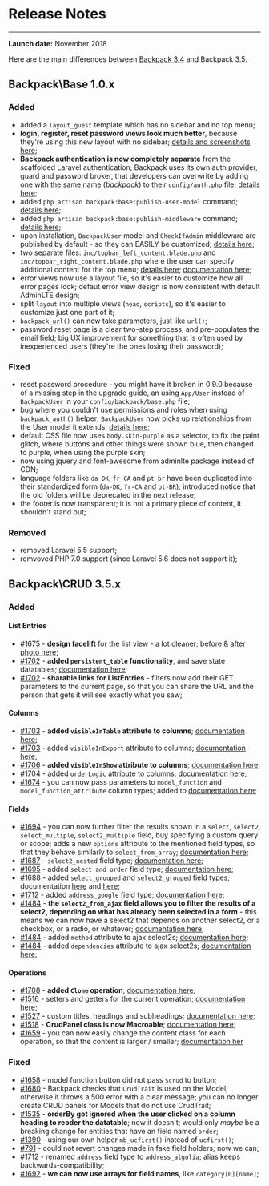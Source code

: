 # Release Notes

---

**Launch date:** November 2018

Here are the main differences between [Backpack 3.4](https://backpackforlaravel.com/docs/3.4) and Backpack 3.5.

<a name="backpack-base-1-0-x"></a>
## Backpack\Base 1.0.x

### Added

- added a ```layout_guest``` template which has no sidebar and no top menu;
- **login, register, reset password views look much better**, because they're using this new layout with no sidebar; [details and screenshots here](https://github.com/Laravel-Backpack/Base/pull/330);
- **Backpack authentication is now completely separate** from the scaffolded Laravel authentication; Backpack uses its own auth provider, guard and password broker, that developers can overwrite by adding one with the same name (_backpack_) to their ```config/auth.php``` file; [details here](https://github.com/Laravel-Backpack/Base/pull/293);
- added ```php artisan backpack:base:publish-user-model``` command; [details here](https://github.com/Laravel-Backpack/Base/pull/334);
- added ```php artisan backpack:base:publish-middleware``` command; [details here](https://github.com/Laravel-Backpack/Base/pull/334);
- upon installation, ```BackpackUser``` model and ```CheckIfAdmin``` middleware are published by default - so they can EASILY be customized; [details here](https://github.com/Laravel-Backpack/Base/pull/334);
- two separate files: ```inc/topbar_left_content.blade.php``` and ```inc/topbar_right_content.blade.php``` where the user can specify additional content for the top menu; [details here](https://github.com/Laravel-Backpack/Base/pull/302); [documentation here](docs/{{version}}/base-how-to#use-separate-login-register-forms-for-users-and-admins);
- error views now use a layout file, so it's easier to customize how all error pages look; defaut error view design is now consistent with default AdminLTE design;
- split ```layout``` into multiple views (```head```, ```scripts```), so it's easier to customize just one part of it;
- ```backpack_url()``` can now take parameters, just like ```url()```;
- password reset page is a clear two-step process, and pre-populates the email field; big UX improvement for something that is often used by inexperienced users (they're the ones losing their password);

### Fixed
- reset password procedure - you might have it broken in 0.9.0 because of a missing step in the upgrade guide, an using ```App/User``` instead of ```BackpackUser``` in your ```config/backpack/base.php``` file;
- bug where you couldn't use permissions and roles when using ```backpack_auth()``` helper; ```BackpackUser``` now picks up relationships from the User model it extends; [details here](https://github.com/Laravel-Backpack/Base/pull/323);
- default CSS file now uses ```body.skin-purple``` as a selector, to fix the paint glitch, where buttons and other things were shown blue, then changed to purple, when using the purple skin;
- now using jquery and font-awesome from adminlte package instead of CDN;
- language folders like ```da_DK```, ```fr_CA``` and ```pt_br``` have been duplicated into their standardized form (```da-DK```, ```fr-CA``` and ```pt-BR```); introduced notice that the old folders will be deprecated in the next release;
- the footer is now transparent; it is not a primary piece of content, it shouldn't stand out;

### Removed
- removed Laravel 5.5 support;
- remvoved PHP 7.0 support (since Laravel 5.6 does not support it);

<a name="backpack-crud-3-5-x"></a>
## Backpack\CRUD 3.5.x

### Added

#### List Entries

- [#1675](https://github.com/Laravel-Backpack/CRUD/issues/1675) - **design facelift** for the list view - a lot cleaner; [before & after photo here](https://user-images.githubusercontent.com/1032474/47909985-1dbc2700-de9a-11e8-9f8a-2b1c797e37a4.png);
- [#1702](https://github.com/Laravel-Backpack/CRUD/issues/1702) - **added ```persistent_table``` functionality**, and save state datatables; [documentation here](/docs/3.5/crud-operation-list-entries#persistent-table);
- [#1702](https://github.com/Laravel-Backpack/CRUD/issues/1702) - **sharable links for ListEntries** - filters now add their GET parameters to the current page, so that you can share the URL and the person that gets it will see exactly what you saw;

#### Columns

- [#1703](https://github.com/Laravel-Backpack/CRUD/issues/1703) - **added ```visibleInTable``` attribute to columns**; [documentation here](/docs/3.5/crud-columns#choose-where-columns-are-visible);
- [#1703](https://github.com/Laravel-Backpack/CRUD/issues/1703) - added ```visibleInExport``` attribute to columns; [documentation here](/docs/3.5/crud-columns#choose-where-columns-are-visible);
- [#1706](https://github.com/Laravel-Backpack/CRUD/issues/1706) - **added ```visibleInShow``` attribute to columns**; [documentation here](/docs/3.5/crud-columns#choose-where-columns-are-visible);
- [#1704](https://github.com/Laravel-Backpack/CRUD/issues/1704) - added ```orderLogic``` attribute to columns; [documentation here](/docs/{{version}}/crud-columns#custom-order-logic-for-columns);
- [#1674](https://github.com/Laravel-Backpack/CRUD/issues/1674) - you can now pass parameters to ```model_function``` and ```model_function_attribute``` column types; added to [documentation here](/docs/3.5/crud-columns#model_function);

#### Fields

- [#1694](https://github.com/Laravel-Backpack/CRUD/issues/1694) - you can now further filter the results shown in a ```select```, ```select2```, ```select_multiple```, ```select2_multiple``` field, buy specifying a custom query or scope; adds a new ```options``` attribute to the mentioned field types, so that they behave similarly to ```select_from_array```; [documentation here](/docs/3.5/crud-fields#select-1-n-relationship);
- [#1687](https://github.com/Laravel-Backpack/CRUD/issues/1687) - ```select2_nested``` field type; [documentation here](/docs/3.5/crud-fields#select2_nested);
- [#1695](https://github.com/Laravel-Backpack/CRUD/issues/1695) - added ```select_and_order``` field type; [documentation here](/docs/3.5/crud-fields#select_and_order);
- [#1688](https://github.com/Laravel-Backpack/CRUD/pull/1688) - added ```select_grouped``` and ```select2_grouped``` field types; documentation [here](/docs/3.5/crud-fields#select2_grouped) and [here](/docs/3.5/crud-fields#select_grouped);
- [#1712](https://github.com/Laravel-Backpack/CRUD/issues/1712) - added ```address_google``` field type; [documentation here](/docs/3.5/crud-fields#address_google);
- [#1484](https://github.com/Laravel-Backpack/CRUD/issues/1484) - **the ```select2_from_ajax``` field allows you to filter the results of a select2, depending on what has already been selected in a form** - this means we can now have a select2 that depends on another select2, or a checkbox, or a radio, or whatever; [documentation here](/docs/3.5/crud-how-to#add-a-select2-field-that-depends-on-another-field);
- [#1484](https://github.com/Laravel-Backpack/CRUD/issues/1484) - added ```method``` attribute to ajax select2s; [documentation here](/docs/3.5/crud-fields#select2_from_ajax);
- [#1484](https://github.com/Laravel-Backpack/CRUD/issues/1484) - added ```dependencies``` attribute to ajax select2s; [documentation here](/docs/3.5/crud-fields#select2_from_ajax);

#### Operations

- [#1708](https://github.com/Laravel-Backpack/CRUD/issues/1708) - **added ```Clone``` operation**; [documentation here](/docs/{{version}}/crud-operation-clone);
- [#1516](https://github.com/Laravel-Backpack/CRUD/issues/1516) - setters and getters for the current operation; [documentation here](/docs/{{version}}/crud-operations#getting-and-setting-an-operation-name);
- [#1527](https://github.com/Laravel-Backpack/CRUD/issues/1527) - custom titles, headings and subheadings; [documentation here](/docs/3.5/crud-operations#titles-headings-and-subheadings);
- [#1518](https://github.com/Laravel-Backpack/CRUD/issues/1518) - **CrudPanel class is now Macroable**; [documentation here](/docs/3.5/crud-operations#adding-methods-to-the-crudpanel-object);
- [#1659](https://github.com/Laravel-Backpack/CRUD/pull/1659) - you can now easily change the content class for each operation, so that the content is larger / smaller; [documentation her](/docs/3.5/crud-how-to#change-the-content-class-for-an-operation)

### Fixed

- [#1658](https://github.com/Laravel-Backpack/CRUD/issues/1658) - model function button did not pass ```$crud``` to button;
- [#1680](https://github.com/Laravel-Backpack/CRUD/issues/1680) - Backpack checks that ```CrudTrait``` is used on the Model; otherwise it throws a 500 error with a clear message; you can no longer create CRUD panels for Models that do not use CrudTrait;
- [#1535](https://github.com/Laravel-Backpack/CRUD/issues/1535) - **orderBy got ignored when the user clicked on a column heading to reoder the datatable**; now it doesn't; would only _maybe_ be a breaking change for entities that have an field named ```order```;
- [#1390](https://github.com/Laravel-Backpack/CRUD/issues/1390) - using our own helper ```mb_ucfirst()``` instead of ```ucfirst()```;
- [#791](https://github.com/Laravel-Backpack/CRUD/issues/791) - could not revert changes made in fake field holders; now we can;
- [#1712](https://github.com/Laravel-Backpack/CRUD/issues/1712) - renamed ```address``` field type to ```address_algolia```; alias keeps backwards-compatibility;
- [#1692](https://github.com/Laravel-Backpack/CRUD/issues/1692) - **we can now use arrays for field names**, like ```category[0][name]```;